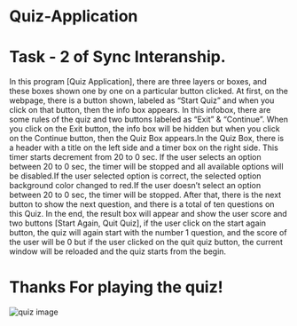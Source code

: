 # Quiz-Application
# Task - 2 of Sync Interanship.
In this program [Quiz Application], there are three layers or boxes, and these boxes shown one by one on a particular button clicked. At first, on the webpage, there is a button shown, labeled as “Start Quiz” and when you click on that button, then the info box appears. In this infobox, there are some rules of the quiz and two buttons labeled as “Exit” & “Continue”. When you click on the Exit button, the info box will be hidden but when you click on the Continue button, then the Quiz Box appears.In the Quiz Box, there is a header with a title on the left side and a timer box on the right side. This timer starts decrement from 20 to 0 sec. If the user selects an option between 20 to 0 sec, the timer will be stopped and all available options will be disabled.If the user selected option is correct, the selected option background color changed to red.If the user doesn’t select an option between 20 to 0 sec, the timer will be stopped. After that, there is the next button to show the next question, and there is a total of ten questions on this Quiz. In the end, the result box will appear and show the user score and two buttons [Start Again, Quit Quiz], if the user click on the start again button, the quiz will again start with the number 1 question, and the score of the user will be 0 but if the user clicked on the quit quiz button, the current window will be reloaded and the quiz starts from the begin.
# Thanks For playing the quiz!

![quiz image](https://github.com/Mohd1999-collb/Quiz-App/assets/96992202/622a3531-b761-41ac-a8ac-c7da74c6084f)
